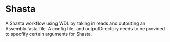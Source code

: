 # Shasta
A Shasta workflow using WDL by taking in reads and outputing an Assembly.fasta file. A config file, and outputDirectory needs to be provided to specfify certain arguments for Shasta.

